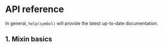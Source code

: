 # API reference

In general, `help(symbol)` will provide the latest up-to-date documentation.

## 1. Mixin basics

